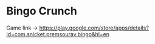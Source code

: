 # Bingo Crunch

Game link -> https://play.google.com/store/apps/details?id=com.snicket.premsourav.bingo&hl=en
